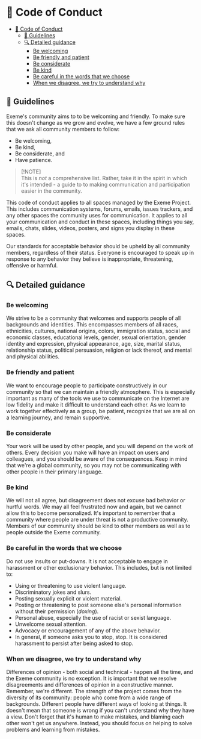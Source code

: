 <!-- Part of the Exeme Project, under the MIT license. See '/LICENSE' for license information. SPDX-License-Identifier: MIT License. -->

# 🤝 Code of Conduct

- [🤝 Code of Conduct](#-code-of-conduct)
  - [📑 Guidelines](#-guidelines)
  - [🔍 Detailed guidance](#-detailed-guidance)
    - [Be welcoming](#be-welcoming)
    - [Be friendly and patient](#be-friendly-and-patient)
    - [Be considerate](#be-considerate)
    - [Be kind](#be-kind)
    - [Be careful in the words that we choose](#be-careful-in-the-words-that-we-choose)
    - [When we disagree, we try to understand why](#when-we-disagree-we-try-to-understand-why)

## 📑 Guidelines

Exeme's community aims to to be welcoming and friendly. To make sure this doesn't change as we grow and evolve, we have a few ground rules that we ask all community members to follow:

* Be welcoming,
* Be kind,
* Be considerate, and
* Have patience.

> [!NOTE]\
> This is *not* a comprehensive list. Rather, take it in the spirit in which it's intended - a guide to to making communication and participation easier in the community.

This code of conduct applies to all spaces managed by the Exeme Project. This includes communication systems, forums, emails, issues trackers, and any other spaces the community uses for communication. It applies to all your communication and conduct in these spaces, including things you say, emails, chats, slides, videos, posters, and signs you display in these spaces.

Our standards for acceptable behavior should be upheld by all community members, regardless of their status. Everyone is encouraged to speak up in response to any behavior they believe is inappropriate, threatening, offensive or harmful.

## 🔍 Detailed guidance

### Be welcoming

We strive to be a community that welcomes and supports people of all backgrounds and identities. This encompasses members of all races, ethnicities, cultures, national origins, colors, immigration status, social and economic classes, educational levels, gender, sexual orientation, gender identity and expression, physical appearance, age, size, marital status, relationship status, political persuasion, religion or lack thereof, and mental and physical abilities.

### Be friendly and patient

We want to encourage people to participate constructively in our community so that we can maintain a friendly atmosphere. This is especially important as many of the tools we use to communicate on the Internet are low fidelity and make it difficult to understand each other. As we learn to work together effectively as a group, be patient, recognize that we are all on a learning journey, and remain supportive.

### Be considerate

Your work will be used by other people, and you will depend on the work of others. Every decision you make will have an impact on users and colleagues, and you should be aware of the consequences. Keep in mind that we're a global community, so you may not be communicating with other people in their primary language.

### Be kind

We will not all agree, but disagreement does not excuse bad behavior or hurtful words. We may all feel frustrated now and again, but we cannot allow this to become personalized. It's important to remember that a community where people are under threat is not a productive community. Members of our community should be kind to other members as well as to people outside the Exeme community.

### Be careful in the words that we choose

Do not use insults or put-downs. It is not acceptable to engage in harassment or other exclusionary behavior. This includes, but is not limited to:

* Using or threatening to use violent language.
* Discriminatory jokes and slurs.
* Posting sexually explicit or violent material.
* Posting or threatening to post someone else's personal information without their permission (*doxing*).
* Personal abuse, especially the use of racist or sexist language.
* Unwelcome sexual attention.
* Advocacy or encouragement of any of the above behavior.
* In general, if someone asks you to stop, stop. It is considered harassment to persist after being asked to stop.

### When we disagree, we try to understand why

Differences of opinion - both social and technical - happen all the time, and the Exeme community is no exception. It is important that we resolve disagreements and differences of opinion in a constructive manner. Remember, we're different. The strength of the project comes from the diversity of its community: people who come from a wide range of backgrounds. Different people have different ways of looking at things. It doesn't mean that someone is wrong if you can't understand why they have a view. Don't forget that it's human to make mistakes, and blaming each other won't get us anywhere. Instead, you should focus on helping to solve problems and learning from mistakes.

